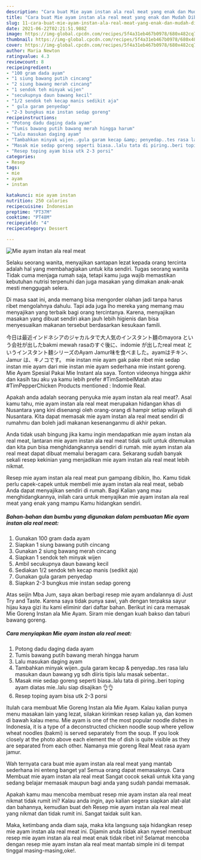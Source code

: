 ```yaml
---
description: "Cara buat Mie ayam instan ala real meat yang enak dan Mudah Dibuat"
title: "Cara buat Mie ayam instan ala real meat yang enak dan Mudah Dibuat"
slug: 11-cara-buat-mie-ayam-instan-ala-real-meat-yang-enak-dan-mudah-dibuat
date: 2021-06-22T02:21:51.988Z
image: https://img-global.cpcdn.com/recipes/5f4a31eb467b0978/680x482cq70/mie-ayam-instan-ala-real-meat-foto-resep-utama.jpg
thumbnail: https://img-global.cpcdn.com/recipes/5f4a31eb467b0978/680x482cq70/mie-ayam-instan-ala-real-meat-foto-resep-utama.jpg
cover: https://img-global.cpcdn.com/recipes/5f4a31eb467b0978/680x482cq70/mie-ayam-instan-ala-real-meat-foto-resep-utama.jpg
author: Maria Newton
ratingvalue: 4.3
reviewcount: 8
recipeingredient:
- "100 gram dada ayam"
- "1 siung bawang putih cincang"
- "2 siung bawang merah cincang"
- "1 sendok teh minyak wijen"
- "secukupnya daun bawang kecil"
- "1/2 sendok teh kecap manis sedikit aja"
- " gula garam penyedap"
- "2-3 bungkus mie instan sedap goreng"
recipeinstructions:
- "Potong dadu daging dada ayam"
- "Tumis bawang putih bawang merah hingga harum"
- "Lalu masukan daging ayam"
- "Tambahkan minyak wijen..gula garam kecap &amp; penyedap..tes rasa lalu masukan daun bawang yg sdh diiris tipis lalu masak sebentar.."
- "Masak mie sedap goreng seperti biasa..lalu tata di piring..beri toping ayam diatas mie..lalu siap disajikan 👌👌"
- "Resep toping ayam bisa utk 2-3 porsi"
categories:
- Resep
tags:
- mie
- ayam
- instan

katakunci: mie ayam instan 
nutrition: 250 calories
recipecuisine: Indonesian
preptime: "PT37M"
cooktime: "PT48M"
recipeyield: "4"
recipecategory: Dessert

---
```



![Mie ayam instan ala real meat](https://img-global.cpcdn.com/recipes/5f4a31eb467b0978/680x482cq70/mie-ayam-instan-ala-real-meat-foto-resep-utama.jpg)

Selaku seorang wanita, menyajikan santapan lezat kepada orang tercinta adalah hal yang membahagiakan untuk kita sendiri. Tugas seorang  wanita Tidak cuma menjaga rumah saja, tetapi kamu juga wajib memastikan kebutuhan nutrisi terpenuhi dan juga masakan yang dimakan anak-anak mesti menggugah selera.

Di masa  saat ini, anda memang bisa mengorder olahan jadi tanpa harus ribet mengolahnya dahulu. Tapi ada juga lho mereka yang memang mau menyajikan yang terbaik bagi orang tercintanya. Karena, menyajikan masakan yang dibuat sendiri akan jauh lebih higienis dan bisa menyesuaikan makanan tersebut berdasarkan kesukaan famili. 

今日は最近インドネシアのジャカルタで大人気のインスタント麺のmayora という会社が出したbakmi mewah rasaのすぐ後に、indomie が出したreal meat というインスタント麺シリーズのAyam Jamur味を食べました。ayamはチキン、Jamur は、キノコです。 mie instan mie ayam gak pake ribet mie sedap instan mie ayam dari mie instan mie ayam sederhana mie instant goreng. Mie Ayam Spesial Pakai Mie Instant ala saya. Tonton videonya hingga akhir dan kasih tau aku ya kamu lebih prefer #TimSambelMatah atau #TimPepperChicken Products mentioned : Indomie Real.

Apakah anda adalah seorang penyuka mie ayam instan ala real meat?. Asal kamu tahu, mie ayam instan ala real meat merupakan hidangan khas di Nusantara yang kini disenangi oleh orang-orang di hampir setiap wilayah di Nusantara. Kita dapat memasak mie ayam instan ala real meat sendiri di rumahmu dan boleh jadi makanan kesenanganmu di akhir pekan.

Anda tidak usah bingung jika kamu ingin mendapatkan mie ayam instan ala real meat, lantaran mie ayam instan ala real meat tidak sulit untuk ditemukan dan kita pun bisa menghidangkannya sendiri di rumah. mie ayam instan ala real meat dapat dibuat memalui beragam cara. Sekarang sudah banyak sekali resep kekinian yang menjadikan mie ayam instan ala real meat lebih nikmat.

Resep mie ayam instan ala real meat pun gampang dibikin, lho. Kamu tidak perlu capek-capek untuk membeli mie ayam instan ala real meat, sebab Anda dapat menyajikan sendiri di rumah. Bagi Kalian yang mau menghidangkannya, inilah cara untuk menyajikan mie ayam instan ala real meat yang enak yang mampu Kamu hidangkan sendiri.

<!--inarticleads1-->

##### Bahan-bahan dan bumbu yang digunakan dalam pembuatan Mie ayam instan ala real meat:

1. Gunakan 100 gram dada ayam
1. Siapkan 1 siung bawang putih cincang
1. Gunakan 2 siung bawang merah cincang
1. Siapkan 1 sendok teh minyak wijen
1. Ambil secukupnya daun bawang kecil
1. Sediakan 1/2 sendok teh kecap manis (sedikit aja)
1. Gunakan  gula garam penyedap
1. Siapkan 2-3 bungkus mie instan sedap goreng


Atas seijin Mba Jum, saya akan berbagi resep mie ayam andalannya di Just Try and Taste. Karena saya tidak punya sawi, yah dengan terpaksa sayur hijau kaya gizi itu kami eliminir dari daftar bahan. Berikut ini cara memasak Mie Goreng Instan ala Mie Ayam. Siram mie dengan kuah bakso dan taburi bawang goreng. 

<!--inarticleads2-->

##### Cara menyiapkan Mie ayam instan ala real meat:

1. Potong dadu daging dada ayam
1. Tumis bawang putih bawang merah hingga harum
1. Lalu masukan daging ayam
1. Tambahkan minyak wijen..gula garam kecap &amp; penyedap..tes rasa lalu masukan daun bawang yg sdh diiris tipis lalu masak sebentar..
1. Masak mie sedap goreng seperti biasa..lalu tata di piring..beri toping ayam diatas mie..lalu siap disajikan 👌👌
1. Resep toping ayam bisa utk 2-3 porsi


Itulah cara membuat Mie Goreng Instan ala Mie Ayam. Kalau kalian punya menu masakan lain yang lezat, silakan kirimkan resep kalian ya, dan komen di bawah kalau menu. Mie ayam is one of the most popular noodle dishes in Indonesia, it is a type of a deconstructed chicken noodle soup where yellow wheat noodles (bakmi) is served separately from the soup. If you look closely at the photo above each element the of dish is quite visible as they are separated from each other. Namanya mie goreng Real Meat rasa ayam jamur. 

Wah ternyata cara buat mie ayam instan ala real meat yang mantab sederhana ini enteng banget ya! Semua orang dapat memasaknya. Cara Membuat mie ayam instan ala real meat Sangat cocok sekali untuk kita yang sedang belajar memasak maupun bagi anda yang sudah pandai memasak.

Apakah kamu mau mencoba membuat resep mie ayam instan ala real meat nikmat tidak rumit ini? Kalau anda ingin, ayo kalian segera siapkan alat-alat dan bahannya, kemudian buat deh Resep mie ayam instan ala real meat yang nikmat dan tidak rumit ini. Sangat taidak sulit kan. 

Maka, ketimbang anda diam saja, maka kita langsung saja hidangkan resep mie ayam instan ala real meat ini. Dijamin anda tiidak akan nyesel membuat resep mie ayam instan ala real meat enak tidak ribet ini! Selamat mencoba dengan resep mie ayam instan ala real meat mantab simple ini di tempat tinggal masing-masing,oke!.

